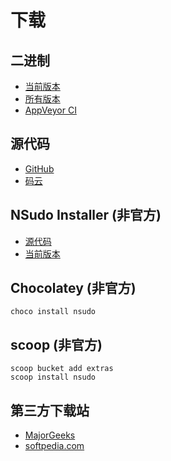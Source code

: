 ﻿# 下载

## 二进制

- [当前版本](https://github.com/M2Team/NSudo/releases/latest)
- [所有版本](https://github.com/M2Team/NSudo/releases)
- [AppVeyor CI](https://ci.appveyor.com/project/MouriNaruto/nsudo)

## 源代码

- [GitHub](https://github.com/M2Team/NSudo)
- [码云](https://gitee.com/M2-Team/NSudo)

## NSudo Installer (非官方)

- [源代码](https://github.com/Thdub/NSudo_Installer)
- [当前版本](https://github.com/Thdub/NSudo_Installer/releases/latest)

## Chocolatey (非官方)

``` batch
choco install nsudo
```

## scoop (非官方)

``` batch
scoop bucket add extras
scoop install nsudo
```

## 第三方下载站

- [MajorGeeks](https://www.majorgeeks.com/files/details/nsudo.html)
- [softpedia.com](https://www.softpedia.com/get/Tweak/System-Tweak/NSudo.shtml)
